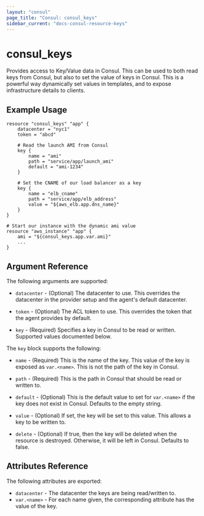 ```yaml
---
layout: "consul"
page_title: "Consul: consul_keys"
sidebar_current: "docs-consul-resource-keys"
---
```


# consul\_keys

Provides access to Key/Value data in Consul. This can be used
to both read keys from Consul, but also to set the value of keys
in Consul. This is a powerful way dynamically set values in templates,
and to expose infrastructure details to clients.

## Example Usage

```
resource "consul_keys" "app" {
    datacenter = "nyc1"
    token = "abcd"

    # Read the launch AMI from Consul
    key {
        name = "ami"
        path = "service/app/launch_ami"
        default = "ami-1234"
    }

    # Set the CNAME of our load balancer as a key
    key {
        name = "elb_cname"
        path = "service/app/elb_address"
        value = "${aws_elb.app.dns_name}"
    }
}

# Start our instance with the dynamic ami value
resource "aws_instance" "app" {
    ami = "${consul_keys.app.var.ami}"
    ...
}
```

## Argument Reference

The following arguments are supported:

* `datacenter` - (Optional) The datacenter to use. This overrides the
  datacenter in the provider setup and the agent's default datacenter.

* `token` - (Optional) The ACL token to use. This overrides the
  token that the agent provides by default.

* `key` - (Required) Specifies a key in Consul to be read or written.
  Supported values documented below.

The `key` block supports the following:

* `name` - (Required) This is the name of the key. This value of the
  key is exposed as `var.<name>`. This is not the path of the key
  in Consul.

* `path` - (Required) This is the path in Consul that should be read
  or written to.

* `default` - (Optional) This is the default value to set for `var.<name>`
  if the key does not exist in Consul. Defaults to the empty string.

* `value` - (Optional) If set, the key will be set to this value.
  This allows a key to be written to.

* `delete` - (Optional) If true, then the key will be deleted when
  the resource is destroyed. Otherwise, it will be left in Consul.
  Defaults to false.

## Attributes Reference

The following attributes are exported:

* `datacenter` - The datacenter the keys are being read/written to.
* `var.<name>` - For each name given, the corresponding attribute
  has the value of the key.

